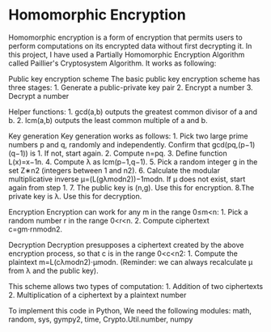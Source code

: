 # Homomorphic Encryption
Homomorphic encryption is a form of encryption that permits users to perform computations on its encrypted data without first decrypting it.
In this project, I have used a Partially Homomorphic Encryption Algorithm called Paillier's Cryptosystem Algorithm. It works as following:

Public key encryption scheme
The basic public key encryption scheme has three stages:
    1. Generate a public-private key pair
    2. Encrypt a number
    3. Decrypt a number

Helper functions:
    1. gcd(a,b) outputs the greatest common divisor of a and b.
    2. lcm(a,b) outputs the least common multiple of a and b.

Key generation
Key generation works as follows:
    1. Pick two large prime numbers p and q, randomly and independently. Confirm that gcd(pq,(p−1)(q−1)) is 1. If not, start again.
    2. Compute n=pq.
    3. Define function L(x)=x−1n.
    4. Compute λ as lcm(p−1,q−1).
    5. Pick a random integer g in the set Z∗n2 (integers between 1 and n2).
    6. Calculate the modular multiplicative inverse μ=(L(gλmodn2))−1modn. If μ does not exist, start again from step 1.
    7. The public key is (n,g). Use this for encryption.
    8.The private key is λ. Use this for decryption.

Encryption
Encryption can work for any m in the range 0≤m<n:
    1. Pick a random number r in the range 0<r<n.
    2. Compute ciphertext c=gm⋅rnmodn2.
    
Decryption
Decryption presupposes a ciphertext created by the above encryption process, so that c is in the range 0<c<n2:
    1. Compute the plaintext m=L(cλmodn2)⋅μmodn. 
(Reminder: we can always recalculate μ from λ and the public key).

This scheme allows two types of computation:
    1. Addition of two ciphertexts
    2. Multiplication of a ciphertext by a plaintext number

To implement this code in Python, We need the following modules:
math, random, sys, gympy2, time, Crypto.Util.number, numpy




